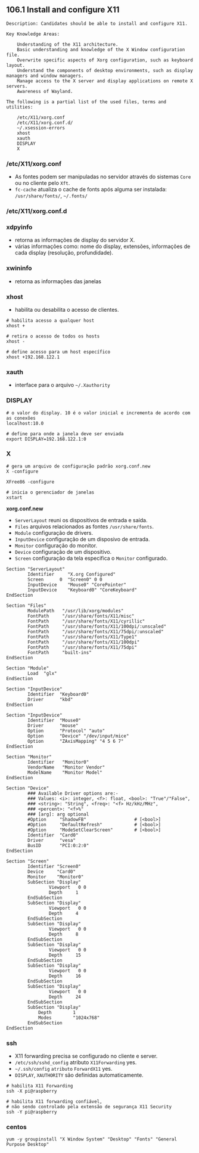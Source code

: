 ## 106.1 Install and configure X11

```
Description: Candidates should be able to install and configure X11.

Key Knowledge Areas:

    Understanding of the X11 architecture.
    Basic understanding and knowledge of the X Window configuration file.
    Overwrite specific aspects of Xorg configuration, such as keyboard layout.
    Understand the components of desktop environments, such as display managers and window managers.
    Manage access to the X server and display applications on remote X servers.
    Awareness of Wayland.

The following is a partial list of the used files, terms and utilities:

    /etc/X11/xorg.conf
    /etc/X11/xorg.conf.d/
    ~/.xsession-errors
    xhost
    xauth
    DISPLAY
    X
```

### /etc/X11/xorg.conf

* As fontes podem ser manipuladas no servidor através do sistemas `Core` ou no cliente pelo `Xft`.
* `fc-cache` atualiza o cache de fonts após alguma ser instalada: `/usr/share/fonts/`, `~/.fonts/`

### /etc/X11/xorg.conf.d

### xdpyinfo

* retorna as informações de display do servidor X.
* várias informações como: nome do display, extensões, informações de cada display (resolução, profundidade).

### xwininfo

* retorna as informações das janelas

### xhost

* habilita ou desabilita o acesso de clientes.

```shell
# habilita acesso a qualquer host
xhost +

# retira o acesso de todos os hosts
xhost -

# define acesso para um host específico
xhost +192.168.122.1
```

### xauth

* interface para o arquivo `~/.Xauthority`

### DISPLAY
```shell
# o valor do display. 10 é o valor inicial e incrementa de acordo com as conexões
localhost:10.0

# define para onde a janela deve ser enviada
export DISPLAY=192.168.122.1:0
```
### X

```shell
# gera um arquivo de configuração padrão xorg.conf.new
X -configure

XFree86 -configure

# inicia o gerenciador de janelas
xstart
```
**xorg.conf.new**
* `ServerLayout` reuni os dispositivos de entrada e saída.
* `Files` arquivos relacionados as fontes `/usr/share/fonts`.
* `Module` configuração de drivers.
* `InputDevice` configuração de um disposivo de entrada.
* `Monitor` configuração do monitor.
* `Device` configuração de um dispositivo.
* `Screen` configuração da tela especifica o `Monitor` configurado.

```
Section "ServerLayout"
        Identifier     "X.org Configured"
        Screen      0  "Screen0" 0 0
        InputDevice    "Mouse0" "CorePointer"
        InputDevice    "Keyboard0" "CoreKeyboard"
EndSection

Section "Files"
        ModulePath   "/usr/lib/xorg/modules"
        FontPath     "/usr/share/fonts/X11/misc"
        FontPath     "/usr/share/fonts/X11/cyrillic"
        FontPath     "/usr/share/fonts/X11/100dpi/:unscaled"
        FontPath     "/usr/share/fonts/X11/75dpi/:unscaled"
        FontPath     "/usr/share/fonts/X11/Type1"
        FontPath     "/usr/share/fonts/X11/100dpi"
        FontPath     "/usr/share/fonts/X11/75dpi"
        FontPath     "built-ins"
EndSection

Section "Module"
        Load  "glx"
EndSection

Section "InputDevice"
        Identifier  "Keyboard0"
        Driver      "kbd"
EndSection

Section "InputDevice"
        Identifier  "Mouse0"
        Driver      "mouse"
        Option      "Protocol" "auto"
        Option      "Device" "/dev/input/mice"
        Option      "ZAxisMapping" "4 5 6 7"
EndSection

Section "Monitor"
        Identifier   "Monitor0"
        VendorName   "Monitor Vendor"
        ModelName    "Monitor Model"
EndSection

Section "Device"
        ### Available Driver options are:-
        ### Values: <i>: integer, <f>: float, <bool>: "True"/"False",
        ### <string>: "String", <freq>: "<f> Hz/kHz/MHz",
        ### <percent>: "<f>%"
        ### [arg]: arg optional
        #Option     "ShadowFB"                  # [<bool>]
        #Option     "DefaultRefresh"            # [<bool>]
        #Option     "ModeSetClearScreen"        # [<bool>]
        Identifier  "Card0"
        Driver      "vesa"
        BusID       "PCI:0:2:0"
EndSection

Section "Screen"
        Identifier "Screen0"
        Device     "Card0"
        Monitor    "Monitor0"
        SubSection "Display"
                Viewport   0 0
                Depth     1
        EndSubSection
        SubSection "Display"
                Viewport   0 0
                Depth     4
        EndSubSection
        SubSection "Display"
                Viewport   0 0
                Depth     8
        EndSubSection
        SubSection "Display"
                Viewport   0 0
                Depth     15
        EndSubSection
        SubSection "Display"
                Viewport   0 0
                Depth     16
        EndSubSection
        SubSection "Display"
                Viewport   0 0
                Depth     24
        EndSubSection
        SubSection "Display"
            Depth        1
            Modes        "1024x768"
        EndSubSection
EndSection
```

### ssh

* X11 forwarding precisa se configurado no cliente e server.
* `/etc/ssh/sshd_config` atributo `X11Forwarding` yes.
* `~/.ssh/config` `atributo` `ForwardX11` yes.
* `DISPLAY`, `XAUTHORITY` são definidas automaticamente.

```shell
# habilita X11 Forwarding
ssh -X pi@raspberry

# habilita X11 forwarding confiável,
# não sendo controlado pela extensão de segurança X11 Security
ssh -Y pi@raspberry
```

### centos

```shell
yum -y groupinstall "X Window System" "Desktop" "Fonts" "General Purpose Desktop"
```
